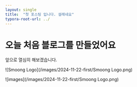```yaml
---
layout: single
title:  "첫 포스팅 입니다. 설레네요"
typora-root-url: ../
---
```


# 오늘 처음 블로그를 만들었어요

앞으로 열심히 해보겠습니다.



![Smoong Logo](/images/2024-11-22-first/Smoong Logo.png)



![images](/images/2024-11-22-first/Smoong Logo.png)
